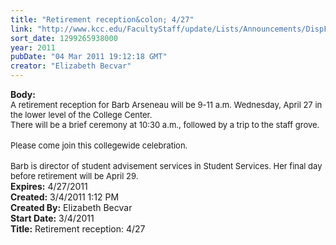```yaml
---
title: "Retirement reception&colon; 4/27"
link: "http://www.kcc.edu/FacultyStaff/update/Lists/Announcements/DispForm.aspx?ID=146"
sort_date: 1299265938000
year: 2011
pubDate: "04 Mar 2011 19:12:18 GMT"
creator: "Elizabeth Becvar"
---
```


<div><b>Body:</b> <div class=ExternalClass911B5778DAA94C55A941D7C345CF5137><div><font size=2>A retirement reception for Barb Arseneau will be 9-11 a.m. Wednesday, April 27 in the lower level of the College Center. <br>There will be a brief ceremony at 10:30 a.m., followed by a trip to the staff grove. </font></div>
<div><br><font size=2>Please come join this collegewide celebration. </font></div>
<div><br><font size=2>Barb is director of student advisement services in Student Services. Her final day before retirement will be April 29. <br></font></div></div></div>
<div><b>Expires:</b> 4/27/2011</div>
<div><b>Created:</b> 3/4/2011 1:12 PM</div>
<div><b>Created By:</b> Elizabeth Becvar</div>
<div><b>Start Date:</b> 3/4/2011</div>
<div><b>Title:</b> Retirement reception: 4/27</div>
